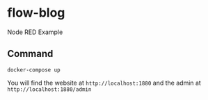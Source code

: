 # flow-blog
Node RED Example

## Command

```
docker-compose up
```

You will find the website at `http://localhost:1880` and the admin at `http://localhost:1880/admin`

